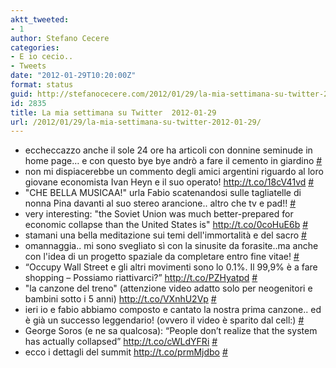 ```yaml
---
aktt_tweeted:
- 1
author: Stefano Cecere
categories:
- E io cecio..
- Tweets
date: "2012-01-29T10:20:00Z"
format: status
guid: http://stefanocecere.com/2012/01/29/la-mia-settimana-su-twitter-2012-01-29/
id: 2835
title: La mia settimana su Twitter  2012-01-29
url: /2012/01/29/la-mia-settimana-su-twitter-2012-01-29/
---
```


<ul class="aktt_tweet_digest">
  <li>
    eccheccazzo anche il sole 24 ore ha articoli con donnine seminude in home page&#8230; e con questo bye bye andrò a fare il cemento in giardino <a href="http://twitter.com/StefanoCecere/statuses/163553470924865536" class="aktt_tweet_time">#</a>
  </li>
  <li>
    non mi dispiacerebbe un commento degli amici argentini riguardo al loro giovane economista Ivan Heyn e il suo operato! <a href="http://t.co/18cV41vd" rel="nofollow">http://t.co/18cV41vd</a> <a href="http://twitter.com/StefanoCecere/statuses/163551865559187456" class="aktt_tweet_time">#</a>
  </li>
  <li>
    "CHE BELLA MUSICAA!" urla Fabio scatenandosi sulle tagliatelle di nonna Pina davanti al suo stereo arancione.. altro che tv e pad!! <a href="http://twitter.com/StefanoCecere/statuses/163543198684291072" class="aktt_tweet_time">#</a>
  </li>
  <li>
    very interesting: "the Soviet Union was much better-prepared for economic collapse than the United States is" <a href="http://t.co/0coHuE6b" rel="nofollow">http://t.co/0coHuE6b</a> <a href="http://twitter.com/StefanoCecere/statuses/163542331998470144" class="aktt_tweet_time">#</a>
  </li>
  <li>
    stamani una bella meditazione sui temi dell'immortalità e del sacro <a href="http://twitter.com/StefanoCecere/statuses/163512896540778496" class="aktt_tweet_time">#</a>
  </li>
  <li>
    omannaggia.. mi sono svegliato sì con la sinusite da forasite..ma anche con l'idea di un progetto spaziale da completare entro fine vitae! <a href="http://twitter.com/StefanoCecere/statuses/162763091136876544" class="aktt_tweet_time">#</a>
  </li>
  <li>
    “Occupy Wall Street e gli altri movimenti sono lo 0.1%. Il 99,9% è a fare shopping &#8211; Possiamo riattivarci?” <a href="http://t.co/PZHyatpd" rel="nofollow">http://t.co/PZHyatpd</a> <a href="http://twitter.com/StefanoCecere/statuses/161851935668961280" class="aktt_tweet_time">#</a>
  </li>
  <li>
    "la canzone del treno" (attenzione video adatto solo per neogenitori e bambini sotto i 5 anni) <a href="http://t.co/VXnhU2Vp" rel="nofollow">http://t.co/VXnhU2Vp</a> <a href="http://twitter.com/StefanoCecere/statuses/161787002201718784" class="aktt_tweet_time">#</a>
  </li>
  <li>
    ieri io e fabio abbiamo composto e cantato la nostra prima canzone.. ed è già un successo leggendario! (ovvero il video è sparito dal cell:) <a href="http://twitter.com/StefanoCecere/statuses/161733588340051968" class="aktt_tweet_time">#</a>
  </li>
  <li>
    George Soros (e ne sa qualcosa): “People don’t realize that the system has actually collapsed” <a href="http://t.co/cWLdYFRi" rel="nofollow">http://t.co/cWLdYFRi</a> <a href="http://twitter.com/StefanoCecere/statuses/161368536445497344" class="aktt_tweet_time">#</a>
  </li>
  <li>
    ecco i dettagli del summit <a href="http://t.co/prmMjdbo" rel="nofollow">http://t.co/prmMjdbo</a> <a href="http://twitter.com/StefanoCecere/statuses/161366915439263745" class="aktt_tweet_time">#</a>
  </li>
</ul>